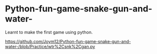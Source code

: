# Python-fun-game-snake-gun-and-water-
Learnt to make the first game using python.



https://github.com/Joym12/Python-fun-game-snake-gun-and-water-/blob/Practice/wtr%2Csnk%2Cgan.py
